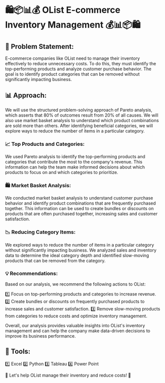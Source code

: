 # 🛍️📦📊💰 OList E-commerce Inventory Management 💰📊📦🛍️

## 🔎 Problem Statement:
E-commerce companies like OList need to manage their inventory effectively to reduce unnecessary costs. To do this, they must identify the top-performing products and analyze customer purchase behavior. The goal is to identify product categories that can be removed without significantly impacting business.

## 📊 Approach:
We will use the structured problem-solving approach of Pareto analysis, which asserts that 80% of outcomes result from 20% of all causes. We will also use market basket analysis to understand which product combinations are sold more than others. After identifying beneficial categories, we will explore ways to reduce the number of items in a particular category.

### 📈 Top Products and Categories:
We used Pareto analysis to identify the top-performing products and categories that contribute the most to the company's revenue. This information can help the team make informed decisions about which products to focus on and which categories to prioritize.

### 🛍️ Market Basket Analysis:
We conducted market basket analysis to understand customer purchase behavior and identify product combinations that are frequently purchased together. This information can be used to create bundles or discounts on products that are often purchased together, increasing sales and customer satisfaction.

### 📉 Reducing Category Items:
We explored ways to reduce the number of items in a particular category without significantly impacting business. We analyzed sales and inventory data to determine the ideal category depth and identified slow-moving products that can be removed from the category.

### 💡 Recommendations:
Based on our analysis, we recommend the following actions to OList:

1️⃣ Focus on top-performing products and categories to increase revenue.
2️⃣ Create bundles or discounts on frequently purchased products to increase sales and customer satisfaction.
3️⃣ Remove slow-moving products from categories to reduce costs and optimize inventory management.

Overall, our analysis provides valuable insights into OList's inventory management and can help the company make data-driven decisions to improve its business performance.

## 🤖 Tools:
1️⃣ Excel
2️⃣ Python
3️⃣ Tableau
4️⃣ Power Point

🚀 Let's help OList manage their inventory and reduce costs! 🚀




